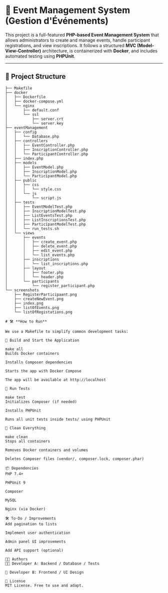# 🎉 **Event Management System (Gestion d'Événements)**

This project is a full-featured **PHP-based Event Management System** that allows administrators to create and manage events, handle participant registrations, and view inscriptions. It follows a structured **MVC (Model-View-Controller)** architecture, is containerized with **Docker**, and includes automated testing using **PHPUnit**.

---

## 📁 **Project Structure**

```plaintext
├── Makefile
├── docker
│   ├── Dockerfile
│   ├── docker-compose.yml
│   └── nginx
│       ├── default.conf
│       └── ssl
│           ├── server.crt
│           └── server.key
├── eventManagement
│   ├── config
│   │   └── Database.php
│   ├── controllers
│   │   ├── EventController.php
│   │   ├── InscriptionController.php
│   │   └── ParticipantController.php
│   ├── index.php
│   ├── models
│   │   ├── EventModel.php
│   │   ├── InscriptionModel.php
│   │   └── ParticipantModel.php
│   ├── public
│   │   ├── css
│   │   │   └── style.css
│   │   └── js
│   │       └── script.js
│   ├── tests
│   │   ├── EventModelTest.php
│   │   ├── InscriptionModelTest.php
│   │   ├── ListEventsTest.php
│   │   ├── ListInscriptionsTest.php
│   │   ├── ParticipantModelTest.php
│   │   └── run_tests.sh
│   └── views
│       ├── events
│       │   ├── create_event.php
│       │   ├── delete_event.php
│       │   ├── edit_event.php
│       │   └── list_events.php
│       ├── inscriptions
│       │   └── list_inscriptions.php
│       ├── layout
│       │   ├── footer.php
│       │   └── header.php
│       └── participants
│           └── register_participant.php
└── screenshots
    ├── RegisterParticipaant.png
    ├── createNewEvent.png
    ├── index.png
    ├── listOfEvents.png
    └── listOfRegistations.png

# 🛠️ **How to Run**

We use a Makefile to simplify common development tasks:

🔧 Build and Start the Application

make all
Builds Docker containers

Installs Composer dependencies

Starts the app with Docker Compose

The app will be available at http://localhost

🧪 Run Tests

make test
Initializes Composer (if needed)

Installs PHPUnit

Runs all unit tests inside tests/ using PHPUnit

🧹 Clean Everything

make clean
Stops all containers

Removes Docker containers and volumes

Deletes Composer files (vendor/, composer.lock, composer.phar)

📦 Dependencies
PHP 7.4+

PHPUnit 9

Composer

MySQL

Nginx (via Docker)

🛠️ To-Do / Improvements
Add pagination to lists

Implement user authentication

Admin panel UI improvements

Add API support (optional)

🧑‍💻 Authors
👨‍💻 Developer A: Backend / Database / Tests

🎨 Developer B: Frontend / UI Design

📃 License
MIT License. Free to use and adapt.
